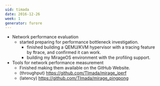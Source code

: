 ```yaml
---
uid: timada
date: 2016-12-26
week: 1
generator: furore
---
```


- Network performance evaluation
  - started preparing for performance bottleneck investigation.
    - finished building a QEMU/KVM hypervisor with a tracing feature by ftrace, and confirmed it can work.
    - building my MirageOS environment with the profiling support.  
- Tools for network performance measurement
   - Finished making them available on the GitHub Website.
   - (throughput) https://github.com/TImada/mirage_iperf
   - (latency) https://github.com/TImada/mirage_pingpong

